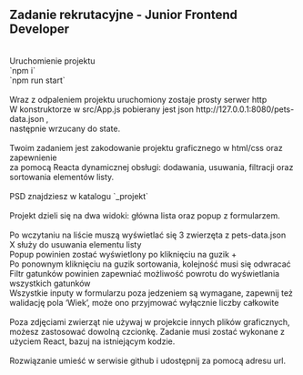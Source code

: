 ## Zadanie rekrutacyjne - Junior Frontend Developer<br>
<br>
Uruchomienie projektu<br>
`npm i`<br>
`npm run start`<br>
<br>
Wraz z odpaleniem projektu uruchomiony zostaje prosty serwer http<br>
W konstruktorze w src/App.js pobierany jest json http://127.0.0.1:8080/pets-data.json ,<br>
następnie wrzucany do state.<br>
<br>
Twoim zadaniem jest zakodowanie projektu graficznego w html/css oraz zapewnienie<br>
za pomocą Reacta dynamicznej obsługi: dodawania, usuwania, filtracji oraz sortowania elementów listy.<br>
<br>
PSD znajdziesz w katalogu `_projekt`<br>
<br>
Projekt dzieli się na dwa widoki: główna lista oraz popup z formularzem.<br>
<br>
Po wczytaniu na liście muszą wyświetlać się 3 zwierzęta z pets-data.json<br>
X służy do usuwania elementu listy<br>
Popup powinien zostać wyświetlony po kliknięciu na guzik +<br>
Po ponownym kliknięciu na guzik sortowania, kolejność musi się odwracać<br>
Filtr gatunków powinien zapewniać możliwość powrotu do wyświetlania wszystkich gatunków<br>
Wszystkie inputy w formularzu poza jedzeniem są wymagane, zapewnij też walidację pola ‘Wiek’, może ono przyjmować wyłącznie liczby całkowite<br>
<br>
Poza zdjęciami zwierząt nie używaj w projekcie innych plików graficznych, możesz zastosować dowolną czcionkę. Zadanie musi zostać wykonane z użyciem React, bazuj na istniejącym kodzie.<br>
<br>
Rozwiązanie umieść w serwisie github i udostępnij za pomocą adresu url.
